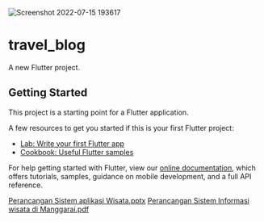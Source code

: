 ![Screenshot 2022-07-15 193617](https://user-images.githubusercontent.com/81411450/179225713-4f310c0f-c7b6-404d-85b2-43c6d5fedaf2.png)
# travel_blog

A new Flutter project.

## Getting Started

This project is a starting point for a Flutter application.

A few resources to get you started if this is your first Flutter project:

- [Lab: Write your first Flutter app](https://flutter.dev/docs/get-started/codelab)
- [Cookbook: Useful Flutter samples](https://flutter.dev/docs/cookbook)

For help getting started with Flutter, view our
[online documentation](https://flutter.dev/docs), which offers tutorials,
samples, guidance on mobile development, and a full API reference.

[Perancangan Sistem aplikasi Wisata.pptx](https://github.com/celvinpatrisius/travel_app/files/9121634/Perancangan.Sistem.aplikasi.Wisata.pptx)
[Perancangan Sistem Informasi wisata di Manggarai.pdf](https://github.com/celvinpatrisius/travel_app/files/9121672/Perancangan.Sistem.Informasi.wisata.di.Manggarai.pdf)
